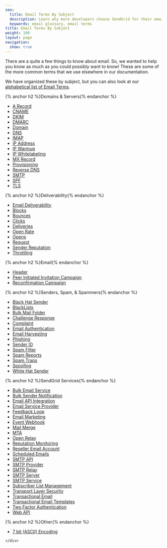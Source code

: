 ```yaml
---
seo:
  title: Email Terms By Subject
  description: Learn why more developers choose SendGrid for their email deliverability service to send transactional emails triggered by web apps. Get started for free
  keywords: email glossary, email terms
title: Email Terms By Subject
weight: 100
layout: page
navigation:
  show: true
---
```

There are a quite a few things to know about email. So, we wanted to help you know as much as you could possibly want to know! These are some of the more common terms that we use elsewhere in our documentation.

We have organized these by subject, but you can also look at our [alphabetical list of Email Terms]({{root_url}}/Glossary/index.html).

<div class="row">
    <div class="col-md-4">
        {% anchor h2 %}Domains & Servers{% endanchor %}
        <ul>
            <li><a href="{{root_url}}/Glossary/a_record.html">A Record</a></li>
            <li><a href="{{root_url}}/Glossary/cname.html">CNAME</a></li>
            <li><a href="{{root_url}}/Glossary/dkim.html">DKIM</a></li>
            <li><a href="{{root_url}}/Glossary/dmarc.html">DMARC</a></li>
            <li><a href="{{root_url}}/Glossary/domain.html">Domain</a></li>
            <li><a href="{{root_url}}/Glossary/dns.html">DNS</a></li>
            <li><a href="{{root_url}}/Glossary/imap.html">IMAP</a></li>
            <li><a href="{{root_url}}/Glossary/ip_address.html">IP Address</a></li>
            <li><a href="{{root_url}}/Glossary/ip_warmup.html">IP Warmup</a></li>
            <li><a href="{{root_url}}/Glossary/ip_whitelabeling.html">IP Whitelabeling</a></li>
            <li><a href="{{root_url}}/Glossary/mx_record.html">MX Record</a></li>
            <li><a href="{{root_url}}/Glossary/provisioning.html">Provisioning</a></li>
            <li><a href="{{root_url}}/Glossary/reverse_dns.html">Reverse DNS</a></li>
            <li><a href="{{root_url}}/Glossary/smtp.html">SMTP</a></li>
            <li><a href="{{root_url}}/Glossary/spf.html">SPF</a></li>
            <li><a href="{{root_url}}/Glossary/tls.html">TLS</a></li>
        </ul>
    </div>
    <div class="col-md-4">
        {% anchor h2 %}Deliverability{% endanchor %}
        <ul>
        <li><a href="{{root_url}}/Glossary/email_deliverability.html">Email Deliverability</a></li>
            <li><a href="{{root_url}}/Glossary/blocks.html">Blocks</a></li>
            <li><a href="{{root_url}}/Glossary/bounces.html">Bounces</a></li>
            <li><a href="{{root_url}}/Glossary/clicks.html">Clicks</a></li>
            <li><a href="{{root_url}}/Glossary/deliveries.html">Deliveries</a></li>
            <li><a href="{{root_url}}/Glossary/open_rate.html">Open Rate</a></li>
            <li><a href="{{root_url}}/Glossary/opens.html">Opens</a></li>
            <li><a href="{{root_url}}/Glossary/request.html">Request</a></li>
            <li><a href="{{root_url}}/Glossary/sender_reputation.html">Sender Reputation</a></li>
            <li><a href="{{root_url}}/Glossary/throttling.html">Throttling</a></li>
        </ul>
    </div>
    <div class="col-md-4">
        {% anchor h2 %}Email{% endanchor %}
        <ul>
            <li><a href="{{root_url}}/Glossary/header.html">Header</a></li>
            <li><a href="{{root_url}}/Glossary/Email_Types/peer_invitations.html">Peer Initiated Invitation Campaign</a></li>
            <li><a href="{{root_url}}/Glossary/Email_Types/reconfirmation.html">Reconfirmation Campaign</a></li>
        </ul>
    </div>
</div>
<div class="row">
    <div class="col-md-4">
        {% anchor h2 %}Senders, Spam, & Spammers{% endanchor %}
        <ul>
            <li><a href="{{root_url}}/Glossary/black_hat_sender.html">Black Hat Sender</a></li>
            <li><a href="{{root_url}}/Glossary/blacklists.html">BlackLists</a></li>
            <li><a href="{{root_url}}/Glossary/bulk_mail_folder.html">Bulk Mail Folder</a></li>
            <li><a href="{{root_url}}/Glossary/challenge_response.html">Challenge Response</a></li>
            <li><a href="{{root_url}}/Glossary/complaint.html">Complaint</a></li>
            <li><a href="{{root_url}}/Glossary/email_authentication.html">Email Authentication</a></li>
            <li><a href="{{root_url}}/Glossary/email_harvesting.html">Email Harvesting</a></li>
            <li><a href="{{root_url}}/Glossary/phishing.html">Phishing</a></li>
            <li><a href="{{root_url}}/Glossary/sender_id.html">Sender ID</a></li>
            <li><a href="{{root_url}}/Glossary/spam_filter.html">Spam Filter</a></li>
            <li><a href="{{root_url}}/Glossary/spam_reports.html">Spam Reports</a></li>
            <li><a href="{{root_url}}/Glossary/spam_traps.html">Spam Traps</a></li>
            <li><a href="{{root_url}}/Glossary/spoofing.html">Spoofing</a></li>
            <li><a href="{{root_url}}/Glossary/white_hat_sender.html">White Hat Sender</a></li>
        </ul>
    </div>
    <div class="col-md-4">
        {% anchor h2 %}SendGrid Services{% endanchor %}
        <ul>
            <li><a href="{{root_url}}/Glossary/bulk_email_service.html">Bulk Email Service</a></li>
            <li><a href="{{root_url}}/Glossary/bulk_sender_notification.html">Bulk Sender Notification</a></li>
            <li><a href="{{root_url}}/Glossary/email_api_integration.html">Email API Integration</a></li>
            <li><a href="{{root_url}}/Glossary/email_service_provider.html">Email Service Provider</a></li>
            <li><a href="{{root_url}}/Glossary/feedback_loop.html">Feedback Loop</a></li>
            <li><a href="{{root_url}}/Glossary/email_marketing.html">Email Marketing</a></li>
            <li><a href="{{root_url}}/Glossary/event_webhook.html">Event Webhook</a></li>
            <li><a href="{{root_url}}/Glossary/mail_merge.html">Mail Merge</a></li>
            <li><a href="{{root_url}}/Glossary/mta.html">MTA</a></li>
            <li><a href="{{root_url}}/Glossary/openrelay.html">Open Relay</a></li>
            <li><a href="{{root_url}}/Glossary/reputation_monitoring.html">Reputation Monitoring</a></li>
            <li><a href="{{root_url}}/Glossary/reseller_email_account.html">Reseller Email Account</a></li>
            <li><a href="{{root_url}}/Glossary/scheduled_emails.html">Scheduled Emails</a></li>
            <li><a href="{{root_url}}/Glossary/smtp_api.html">SMTP API</a></li>
            <li><a href="{{root_url}}/Glossary/smtp_provider.html">SMTP Provider</a></li>
            <li><a href="{{root_url}}/Glossary/smtp_relay.html">SMTP Relay</a></li>
            <li><a href="{{root_url}}/Glossary/smtp_server.html">SMTP Server</a></li>
            <li><a href="{{root_url}}/Glossary/smtp_service.html">SMTP Service</a></li>
            <li><a href="{{root_url}}/Glossary/subscriber_list_management.html">Subscriber List Management</a></li>
            <li><a href="{{root_url}}/Glossary/tls.html">Transport Layer Security</a></li>
            <li><a href="{{root_url}}/Glossary/transactional_email.html">Transactional Email</a></li>
            <li><a href="{{root_url}}/Glossary/transactional_email_templates.html">Transactional Email Templates</a></li>
            <li><a href="{{root_url}}/Glossary/two_factor_authentication.html">Two Factor Authentication</a></li>
            <li><a href="{{root_url}}/Glossary/web_api.html">Web API</a></li>
        </ul>
    </div>
    <div class="col-md-4">
        {% anchor h2 %}Other{% endanchor %}
        <ul>
          <li><a href="{{root_url}}/Glossary/7_bit_encoding.html">7 bit (ASCII) Encoding</a></li>
        </ul>
    
    </div>
</div>
